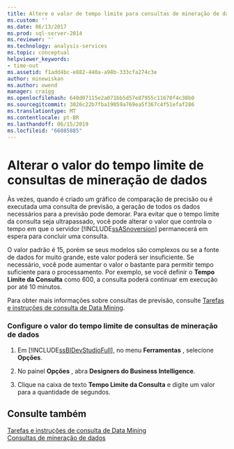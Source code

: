 ```yaml
---
title: Altere o valor de tempo limite para consultas de mineração de dados | Microsoft Docs
ms.custom: ''
ms.date: 06/13/2017
ms.prod: sql-server-2014
ms.reviewer: ''
ms.technology: analysis-services
ms.topic: conceptual
helpviewer_keywords:
- time-out
ms.assetid: f1add4bc-e882-440a-a98b-333cfa274c3e
author: minewiskan
ms.author: owend
manager: craigg
ms.openlocfilehash: 640d07115e2a071bb5d57e87955c11670f4c38b0
ms.sourcegitcommit: 3026c22b7fba19059a769ea5f367c4f51efaf286
ms.translationtype: MT
ms.contentlocale: pt-BR
ms.lasthandoff: 06/15/2019
ms.locfileid: "66085885"
---
```

# <a name="change-the-time-out-value-for-data-mining-queries"></a>Alterar o valor do tempo limite de consultas de mineração de dados
  Às vezes, quando é criado um gráfico de comparação de precisão ou é executada uma consulta de previsão, a geração de todos os dados necessários para a previsão pode demorar. Para evitar que o tempo limite da consulta seja ultrapassado, você pode alterar o valor que controla o tempo em que o servidor [!INCLUDE[ssASnoversion](../../includes/ssasnoversion-md.md)] permanecerá em espera para concluir uma consulta.  
  
 O valor padrão é 15, porém se seus modelos são complexos ou se a fonte de dados for muito grande, este valor poderá ser insuficiente. Se necessário, você pode aumentar o valor o bastante para permitir tempo suficiente para o processamento. Por exemplo, se você definir o **Tempo Limite da Consulta** como 600, a consulta poderá continuar em execução por até 10 minutos.  
  
 Para obter mais informações sobre consultas de previsão, consulte [Tarefas e instruções de consulta de Data Mining](data-mining-query-tasks-and-how-tos.md).  
  
### <a name="configure-the-time-out-value-for-data-mining-queries"></a>Configure o valor do tempo limite de consultas de mineração de dados  
  
1.  Em [!INCLUDE[ssBIDevStudioFull](../../includes/ssbidevstudiofull-md.md)], no menu **Ferramentas** , selecione **Opções**.  
  
2.  No painel **Opções** , abra **Designers do Business Intelligence**.  
  
3.  Clique na caixa de texto **Tempo Limite da Consulta** e digite um valor para a quantidade de segundos.  
  
## <a name="see-also"></a>Consulte também  
 [Tarefas e instruções de consulta de Data Mining](data-mining-query-tasks-and-how-tos.md)   
 [Consultas de mineração de dados](data-mining-queries.md)  
  
  
